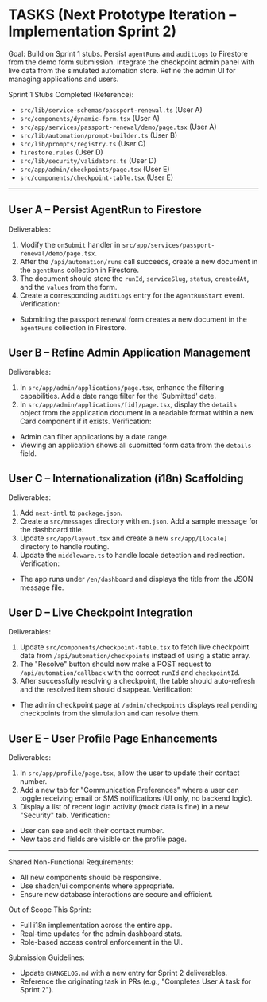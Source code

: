 # TASKS (Next Prototype Iteration – Implementation Sprint 2)

Goal: Build on Sprint 1 stubs. Persist `agentRuns` and `auditLogs` to Firestore from the demo form submission. Integrate the checkpoint admin panel with live data from the simulated automation store. Refine the admin UI for managing applications and users.

Sprint 1 Stubs Completed (Reference):
- `src/lib/service-schemas/passport-renewal.ts` (User A)
- `src/components/dynamic-form.tsx` (User A)
- `src/app/services/passport-renewal/demo/page.tsx` (User A)
- `src/lib/automation/prompt-builder.ts` (User B)
- `src/lib/prompts/registry.ts` (User C)
- `firestore.rules` (User D)
- `src/lib/security/validators.ts` (User D)
- `src/app/admin/checkpoints/page.tsx` (User E)
- `src/components/checkpoint-table.tsx` (User E)

---

## User A – Persist AgentRun to Firestore
Deliverables:
1.  Modify the `onSubmit` handler in `src/app/services/passport-renewal/demo/page.tsx`.
2.  After the `/api/automation/runs` call succeeds, create a new document in the `agentRuns` collection in Firestore.
3.  The document should store the `runId`, `serviceSlug`, `status`, `createdAt`, and the `values` from the form.
4.  Create a corresponding `auditLogs` entry for the `AgentRunStart` event.
Verification:
- Submitting the passport renewal form creates a new document in the `agentRuns` collection in Firestore.

## User B – Refine Admin Application Management
Deliverables:
1.  In `src/app/admin/applications/page.tsx`, enhance the filtering capabilities. Add a date range filter for the 'Submitted' date.
2.  In `src/app/admin/applications/[id]/page.tsx`, display the `details` object from the application document in a readable format within a new Card component if it exists.
Verification:
- Admin can filter applications by a date range.
- Viewing an application shows all submitted form data from the `details` field.

## User C – Internationalization (i18n) Scaffolding
Deliverables:
1.  Add `next-intl` to `package.json`.
2.  Create a `src/messages` directory with `en.json`. Add a sample message for the dashboard title.
3.  Update `src/app/layout.tsx` and create a new `src/app/[locale]` directory to handle routing.
4.  Update the `middleware.ts` to handle locale detection and redirection.
Verification:
- The app runs under `/en/dashboard` and displays the title from the JSON message file.

## User D – Live Checkpoint Integration
Deliverables:
1.  Update `src/components/checkpoint-table.tsx` to fetch live checkpoint data from `/api/automation/checkpoints` instead of using a static array.
2.  The "Resolve" button should now make a POST request to `/api/automation/callback` with the correct `runId` and `checkpointId`.
3.  After successfully resolving a checkpoint, the table should auto-refresh and the resolved item should disappear.
Verification:
- The admin checkpoint page at `/admin/checkpoints` displays real pending checkpoints from the simulation and can resolve them.

## User E – User Profile Page Enhancements
Deliverables:
1.  In `src/app/profile/page.tsx`, allow the user to update their contact number.
2.  Add a new tab for "Communication Preferences" where a user can toggle receiving email or SMS notifications (UI only, no backend logic).
3.  Display a list of recent login activity (mock data is fine) in a new "Security" tab.
Verification:
- User can see and edit their contact number.
- New tabs and fields are visible on the profile page.

---
Shared Non-Functional Requirements:
- All new components should be responsive.
- Use shadcn/ui components where appropriate.
- Ensure new database interactions are secure and efficient.

Out of Scope This Sprint:
- Full i18n implementation across the entire app.
- Real-time updates for the admin dashboard stats.
- Role-based access control enforcement in the UI.

Submission Guidelines:
- Update `CHANGELOG.md` with a new entry for Sprint 2 deliverables.
- Reference the originating task in PRs (e.g., "Completes User A task for Sprint 2").
